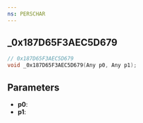 ```yaml
---
ns: PERSCHAR
---
```

## _0x187D65F3AEC5D679

```c
// 0x187D65F3AEC5D679
void _0x187D65F3AEC5D679(Any p0, Any p1);
```

## Parameters
* **p0**:
* **p1**:
